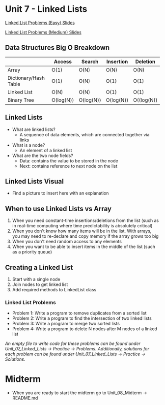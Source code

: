 # Unit 7 - Linked Lists

[Linked List Problems (Easy) Slides](https://docs.google.com/presentation/d/1xx__d5uFAsPB1bcVqM1aXEvQ4VpM8nuIQQ4AUhBjZug/edit?usp=sharing)

[Linked List Problems (Medium) Slides](https://docs.google.com/presentation/d/1wT0umrLk6RZj2NseQm1XK3ZvPCzOpNnaAd8yscJniGE/edit?usp=sharing)

## Data Structures Big O Breakdown

| | Access | Search | Insertion | Deletion |
| --- | --- | --- | --- | --- |
| Array | O(1) | O(N) | O(N) | O(N) |
| Dictionary/Hash Table | O(1) | O(N) | O(1) | O(1) |
| Linked List | O(N) | O(N) | O(1) | O(1) |
| Binary Tree | O(log(N)) | O(log(N)) | O(log(N)) | O((log(N)) |

## Linked Lists
- What are linked lists?
    - A sequence of data elements, which are connected together via links
- What is a node?
    - An element of a linked list
- What are the two node fields?
    - Data: contains the value to be stored in the node
    - Next: contains reference to next node on the list

## Linked Lists Visual
- Find a picture to insert here with an explanation

## When to use Linked Lists vs Array
1. When you need constant-time insertions/deletions from the list (such as in real-time computing where time predictability is absolutely critical)
2. When you don't know how many items will be in the list. With arrays, you may need to re-declare and copy memory if the array grows too big
3. When you don't need random access to any elements
4. When you want to be able to insert items in the middle of the list (such as a priority queue)

## Creating a Linked List
1. Start with a single node
2. Join nodes to get linked list
3. Add required methods to LinkedList class

### Linked List Problems
- Problem 1: Write a program to remove duplicates from a sorted list
- Problem 2: Write a program to find the intersection of two linked lists
- Problem 3: Write a program to merge two sorted lists
- Problem 4: Write a program to delete N nodes after M nodes of a linked list

*An empty file to write code for these problems can be found under Unit_07_Linked_Lists -> Practice -> Problems. Additionally, solutions for each problem can be found under Unit_07_Linked_Lists -> Practice -> Solutions.*

# Midterm
- When you are ready to start the midterm go to Unit_08_Midterm -> README.md

